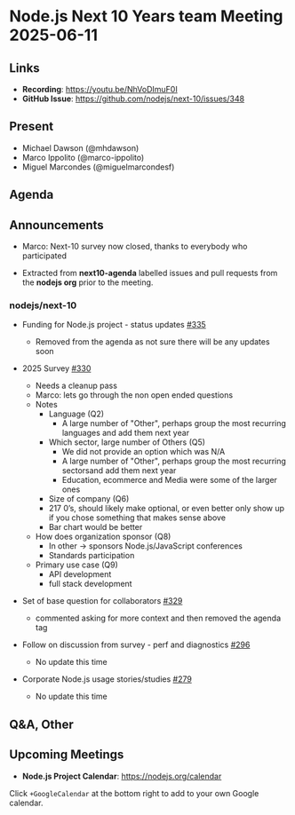 # Node.js  Next 10 Years team Meeting 2025-06-11

## Links

* **Recording**: <https://youtu.be/NhVoDImuF0I>
* **GitHub Issue**: <https://github.com/nodejs/next-10/issues/348>

## Present

* Michael Dawson (@mhdawson)
* Marco Ippolito (@marco-ippolito)
* Miguel Marcondes (@miguelmarcondesf)

## Agenda

## Announcements

* Marco: Next-10 survey now closed, thanks to everybody who participated

* Extracted from **next10-agenda** labelled issues and pull requests from the **nodejs org** prior to the meeting.

### nodejs/next-10

* Funding for Node.js project - status updates [#335](https://github.com/nodejs/next-10/issues/335)
  * Removed from the agenda as not sure there will be any updates soon

* 2025 Survey [#330](https://github.com/nodejs/next-10/issues/330)
  * Needs a cleanup pass
  * Marco: lets go through the non open ended questions
  * Notes
    * Language (Q2)
      * A large number of "Other", perhaps group the most recurring languages ​​and add them next year
    * Which sector, large number of Others (Q5)
      * We did not provide an option which was N/A
      * A large number of "Other", perhaps group the most recurring sectors ​​and add them next year
      * Education, ecommerce and  Media were some of the larger ones
    * Size of company (Q6)
     * 217 0’s, should likely make optional, or even better only show up if you chose something that makes sense above
     * Bar chart would be better
   * How does organization sponsor (Q8)
     * In other -> sponsors Node.js/JavaScript conferences
     * Standards participation
  * Primary use case (Q9)
    * API development
    * full stack development

* Set of base question for collaborators [#329](https://github.com/nodejs/next-10/issues/329)
  * commented asking for more context and then removed the agenda tag

* Follow on discussion from survey - perf and diagnostics [#296](https://github.com/nodejs/next-10/issues/296)
  * No update this time

* Corporate Node.js usage stories/studies [#279](https://github.com/nodejs/next-10/issues/279)
  * No update this time

## Q&A, Other

## Upcoming Meetings

* **Node.js Project Calendar**: <https://nodejs.org/calendar>

Click `+GoogleCalendar` at the bottom right to add to your own Google calendar.
